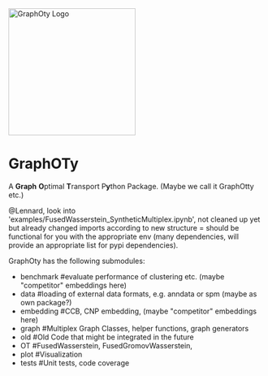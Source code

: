 <img src="https://github.com/DaminK/GraphOT/blob/main/doc/images/graphOty.png?raw=true" alt="GraphOty Logo" width="250" height="250">

# GraphOTy
A **Graph** **O**ptimal **T**ransport P**y**thon Package.  (Maybe we call it GraphOtty etc.)

@Lennard, look into 'examples/FusedWasserstein_SyntheticMultiplex.ipynb', not cleaned up yet but already changed imports according to new structure = should be functional for you with the appropriate env (many dependencies, will provide an appropriate list for pypi dependencies). 

GraphOty has the following submodules:
* benchmark #evaluate performance of clustering etc.  (maybe "competitor" embeddings here)
* data #loading of external data formats, e.g. anndata or spm (maybe as own package?)
* embedding #CCB, CNP embedding, (maybe "competitor" embeddings here)
* graph #Multiplex Graph Classes, helper functions, graph generators
* old   #Old Code that might be integrated in the future
* OT #FusedWasserstein, FusedGromovWasserstein, 
* plot #Visualization
* tests #Unit tests, code coverage